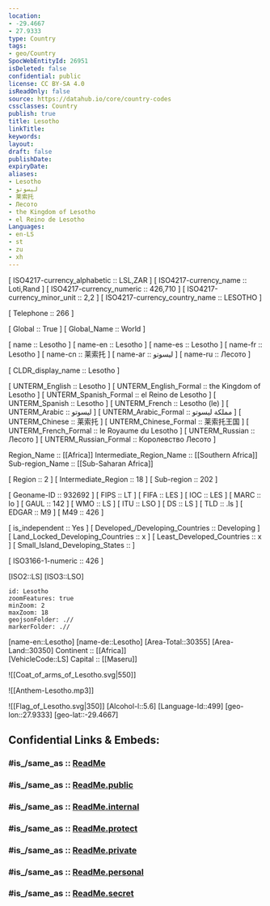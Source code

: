 ```yaml
---
location:
- -29.4667
- 27.9333
type: Country
tags:
- geo/Country
SpocWebEntityId: 26951
isDeleted: false
confidential: public
license: CC BY-SA 4.0
isReadOnly: false
source: https://datahub.io/core/country-codes
cssclasses: Country
publish: true
title: Lesotho
linkTitle: 
keywords: 
layout: 
draft: false
publishDate: 
expiryDate: 
aliases:
- Lesotho
- ليسوتو
- 莱索托
- Лесото
- the Kingdom of Lesotho
- el Reino de Lesotho
Languages:
- en-LS
- st
- zu
- xh
---
```



[	ISO4217-currency_alphabetic	 :: LSL,ZAR ] 
[	ISO4217-currency_name	 :: Loti,Rand ] 
[	ISO4217-currency_numeric	 :: 426,710 ] 
[	ISO4217-currency_minor_unit	 :: 2,2 ] 
[	ISO4217-currency_country_name	 :: LESOTHO ] 

[	Telephone	 :: 266 ] 

[	Global	 :: True ] 
[	Global_Name	 :: World ] 

[	name	 :: Lesotho ] 
[	name-en	 :: Lesotho ] 
[	name-es	 :: Lesotho ] 
[	name-fr	 :: Lesotho ] 
[	name-cn	 :: 莱索托 ] 
[	name-ar	 :: ليسوتو ] 
[	name-ru	 :: Лесото ] 

[	CLDR_display_name	 :: Lesotho ] 

[	UNTERM_English	 :: Lesotho ] 
[	UNTERM_English_Formal	 :: the Kingdom of Lesotho ] 
[	UNTERM_Spanish_Formal	 :: el Reino de Lesotho ] 
[	UNTERM_Spanish	 :: Lesotho ] 
[	UNTERM_French	 :: Lesotho (le) ] 
[	UNTERM_Arabic	 :: ليسوتو ] 
[	UNTERM_Arabic_Formal	 :: مملكة ليسوتو ] 
[	UNTERM_Chinese	 :: 莱索托 ] 
[	UNTERM_Chinese_Formal	 :: 莱索托王国 ] 
[	UNTERM_French_Formal	 :: le Royaume du Lesotho ] 
[	UNTERM_Russian	 :: Лесото ] 
[	UNTERM_Russian_Formal	 :: Королевство Лесото ] 

Region_Name ::  [[Africa]] 
Intermediate_Region_Name ::  [[Southern Africa]]  
Sub-region_Name ::  [[Sub-Saharan Africa]] 

[	Region	 :: 2 ] 
[	Intermediate_Region	 :: 18 ] 
[	Sub-region	 :: 202 ] 

[	Geoname-ID	 :: 932692 ] 
[	FIPS	 :: LT ] 
[	FIFA	 :: LES ] 
[	IOC	 :: LES ] 
[	MARC	 :: lo ] 
[	GAUL	 :: 142 ] 
[	WMO	 :: LS ] 
[	ITU	 :: LSO ] 
[	DS	 :: LS ] 
[	TLD	 :: .ls ] 
[	EDGAR	 :: M9 ] 
[	M49	 :: 426 ] 

[	is_independent	 :: Yes ] 
[	Developed_/Developing_Countries	 :: Developing ] 
[	Land_Locked_Developing_Countries	 :: x ] 
[	Least_Developed_Countries	 :: x ] 
[	Small_Island_Developing_States	 ::  ] 

[	ISO3166-1-numeric	 :: 426 ] 



[ISO2::LS] 
[ISO3::LSO] 
```leaflet
id: Lesotho
zoomFeatures: true 
minZoom: 2 
maxZoom: 18
geojsonFolder: .//
markerFolder: .//
```

[name-en::Lesotho] 
[name-de::Lesotho] 
[Area-Total::30355] 
[Area-Land::30350] 
Continent :: [[Africa]]  
[VehicleCode::LS] 
Capital :: [[Maseru]]  

![[Coat_of_arms_of_Lesotho.svg|550]] 

![[Anthem-Lesotho.mp3]] 

![[Flag_of_Lesotho.svg|350]] 
[Alcohol-l::5.6] 
[Language-Id::499] 
[geo-lon::27.9333] 
[geo-lat::-29.4667] 


## Confidential Links & Embeds: 

### #is_/same_as :: [ReadMe](/_Standards/Earth/Continent/Africa/Africa~South/Lesotho/ReadMe.md) 

### #is_/same_as :: [ReadMe.public](/_public/Earth/Continent/Africa/Africa~South/Lesotho/ReadMe.public.md) 

### #is_/same_as :: [ReadMe.internal](/_internal/Earth/Continent/Africa/Africa~South/Lesotho/ReadMe.internal.md) 

### #is_/same_as :: [ReadMe.protect](/_protect/Earth/Continent/Africa/Africa~South/Lesotho/ReadMe.protect.md) 

### #is_/same_as :: [ReadMe.private](/_private/Earth/Continent/Africa/Africa~South/Lesotho/ReadMe.private.md) 

### #is_/same_as :: [ReadMe.personal](/_personal/Earth/Continent/Africa/Africa~South/Lesotho/ReadMe.personal.md) 

### #is_/same_as :: [ReadMe.secret](/_secret/Earth/Continent/Africa/Africa~South/Lesotho/ReadMe.secret.md)

